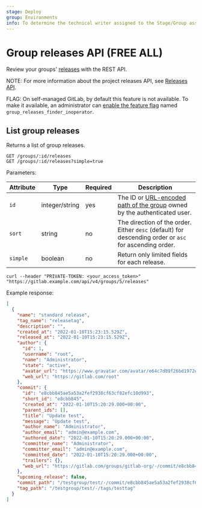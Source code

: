 ```yaml
---
stage: Deploy
group: Environments
info: To determine the technical writer assigned to the Stage/Group associated with this page, see https://about.gitlab.com/handbook/product/ux/technical-writing/#assignments
---
```


# Group releases API **(FREE ALL)**

Review your groups' [releases](../user/project/releases/index.md) with the REST API.

NOTE:
For more information about the project releases API, see [Releases API](releases/index.md).

FLAG:
On self-managed GitLab, by default this feature is not available. To make it available, an administrator can [enable the feature flag](../administration/feature_flags.md) named `group_releases_finder_inoperator`.

## List group releases

Returns a list of group releases.

```plaintext
GET /groups/:id/releases
GET /groups/:id/releases?simple=true
```

Parameters:

| Attribute           | Type           | Required | Description                                                                                                   |
|---------------------|----------------|----------|---------------------------------------------------------------------------------------------------------------|
| `id`                | integer/string | yes      | The ID or [URL-encoded path of the group](rest/index.md#namespaced-path-encoding) owned by the authenticated user. |
| `sort`              | string         | no       | The direction of the order. Either `desc` (default) for descending order or `asc` for ascending order.        |
| `simple`            | boolean        | no       | Return only limited fields for each release.                                                                  |

```shell
curl --header "PRIVATE-TOKEN: <your_access_token>" "https://gitlab.example.com/api/v4/groups/5/releases"
```

Example response:

```json
[
  {
    "name": "standard release",
    "tag_name": "releasetag",
    "description": "",
    "created_at": "2022-01-10T15:23:15.529Z",
    "released_at": "2022-01-10T15:23:15.529Z",
    "author": {
      "id": 1,
      "username": "root",
      "name": "Administrator",
      "state": "active",
      "avatar_url": "https://www.gravatar.com/avatar/e64c7d89f26bd1972efa854d13d7dd61?s=80&d=identicon",
      "web_url": "https://gitlab.com/root"
    },
    "commit": {
      "id": "e8cbb845ae5a53a2fef2938cf63cf82efc10d993",
      "short_id": "e8cbb845",
      "created_at": "2022-01-10T15:20:29.000+00:00",
      "parent_ids": [],
      "title": "Update test",
      "message": "Update test",
      "author_name": "Administrator",
      "author_email": "admin@example.com",
      "authored_date": "2022-01-10T15:20:29.000+00:00",
      "committer_name": "Administrator",
      "committer_email": "admin@example.com",
      "committed_date": "2022-01-10T15:20:29.000+00:00",
      "trailers": {},
      "web_url": "https://gitlab.com/groups/gitlab-org/-/commit/e8cbb845ae5a53a2fef2938cf63cf82efc10d993"
    },
    "upcoming_release": false,
    "commit_path": "/testgroup/test/-/commit/e8cbb845ae5a53a2fef2938cf63cf82efc10d993",
    "tag_path": "/testgroup/test/-/tags/testtag"
  }
]
```
